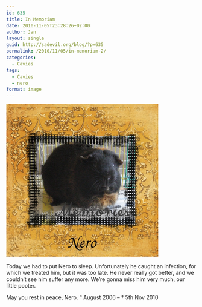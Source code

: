 ```yaml
---
id: 635
title: In Memoriam
date: 2010-11-05T23:28:26+02:00
author: Jan
layout: single
guid: http://sadevil.org/blog/?p=635
permalink: /2010/11/05/in-memoriam-2/
categories:
  - Cavies
tags:
  - Cavies
  - nero
format: image
---
```

<img src="/assets/images/2010/11/Nero_Memories_1000-me.jpg" alt="Macchiatto - In Memoriam" width="80%" />

Today we had to put Nero to sleep. Unfortunately he caught an infection, for which we treated him, but it was too late. He never really got better, and we couldn&#8217;t see him suffer any more. We&#8217;re gonna miss him very much, our little pooter.

May you rest in peace, Nero. &deg; August 2006 &#8211; &#8224; 5th Nov 2010